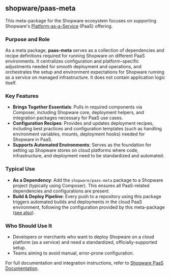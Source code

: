 ## shopware/paas-meta

This meta-package for the Shopware ecosystem focuses on supporting Shopware's [Platform-as-a-Service](https://www.shopware.com/en/shopware-paas/) (PaaS) offering.


### Purpose and Role

As a meta package, **paas-meta** serves as a collection of dependencies and recipe definitions required for running Shopware on different PaaS environments. It centralizes configuration and platform-specific adjustments needed for smooth deployment and operations, and orchestrates the setup and environment expectations for Shopware running as a service on managed infrastructure. It does not contain application logic itself.

### Key Features

- **Brings Together Essentials**: Pulls in required components via Composer, including Shopware core, deployment helpers, and integration packages necessary for PaaS use cases.
- **Configuration Recipes**: Provides and updates deployment recipes, including best practices and configuration templates (such as handling environment variables, mounts, deployment hooks) needed for Shopware in PaaS.
- **Supports Automated Environments**: Serves as the foundation for setting up Shopware stores on cloud platforms where code, infrastructure, and deployment need to be standardized and automated.


### Typical Use

- **As a Dependency**: Add the `shopware/paas-meta` package to a Shopware project (typically using Composer). This ensures all PaaS-related dependencies and configurations are present.
- **Build & Deploy Pipeline**: Every push to a repository using this package triggers automated builds and deployments in the cloud PaaS environment, following the configuration provided by this meta-package ([see also](https://developer.shopware.com/docs/products/paas/shopware-paas/build-deploy.html)).

### Who Should Use It

- Developers or merchants who want to deploy Shopware on a cloud platform (as a service) and need a standardized, officially-supported setup.
- Teams aiming to avoid manual, error-prone configuration.

For full documentation and integration instructions, refer to [Shopware PaaS Documentation](https://github.com/shopware/paas-meta).